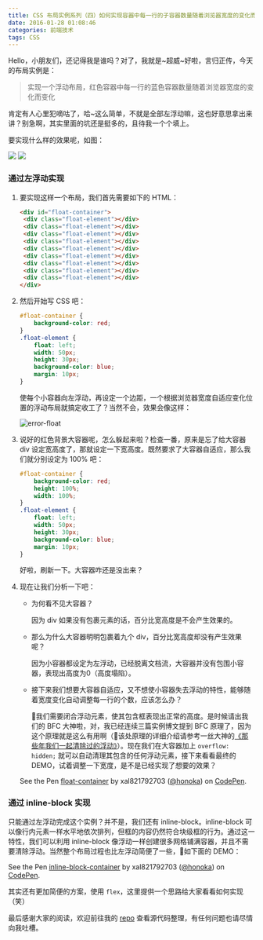 ```yaml
---
title: CSS 布局实例系列（四）如何实现容器中每一行的子容器数量随着浏览器宽度的变化而变化？
date: 2016-01-28 01:08:46
categories: 前端技术
tags: CSS
---
```

Hello，小朋友们，还记得我是谁吗？对了，我就是~超威~好啦，言归正传，今天的布局实例是：

> 实现一个浮动布局，红色容器中每一行的蓝色容器数量随着浏览器宽度的变化而变化

肯定有人心里犯嘀咕了，哈~这么简单，不就是全部左浮动嘛，这也好意思拿出来讲？别急啊，其实里面的坑还是挺多的，且待我一个个填上。
<!--more-->

要实现什么样的效果呢，如图：

![](http://7xinvi.com1.z0.glb.clouddn.com/css4-01.jpg)
![](http://7xinvi.com1.z0.glb.clouddn.com/css4-02.jpg)

### 通过左浮动实现
1. 要实现这样一个布局，我们首先需要如下的 HTML：

	``` html
	<div id="float-container">
     <div class="float-element"></div>
     <div class="float-element"></div>
     <div class="float-element"></div>
     <div class="float-element"></div>
     <div class="float-element"></div>
     <div class="float-element"></div>
     <div class="float-element"></div>
     <div class="float-element"></div>
     <div class="float-element"></div>
	</div>
	```
2. 然后开始写 CSS 吧：

	``` css
	#float-container {
	    background-color: red;
	}
	.float-element {
	    float: left;
	    width: 50px;
	    height: 30px;
	    background-color: blue;
	    margin: 10px;
	}
	```
	使每个小容器向左浮动，再设定一个边距，一个根据浏览器宽度自适应变化位置的浮动布局就搞定收工了？当然不会，效果会像这样：
	
	![error-float](http://7xinvi.com1.z0.glb.clouddn.com/css4-03.png)
	
3. 说好的红色背景大容器呢，怎么躲起来啦？检查一番，原来是忘了给大容器 div 设定宽高度了，那就设定一下宽高度。既然要求了大容器自适应，那么我们就分别设定为 100% 吧：

	``` css
	#float-container {
	    background-color: red;
	    height: 100%;
	    width: 100%;
	}
	.float-element {
	    float: left;
	    width: 50px;
	    height: 30px;
	    background-color: blue;
	    margin: 10px;
	}
	```
	好啦，刷新一下。大容器咋还是没出来？

4. 现在让我们分析一下吧：
	- 为何看不见大容器？
	
		因为 div 如果没有包裹元素的话，百分比宽高度是不会产生效果的。

	- 那么为什么大容器明明包裹着九个 div，百分比宽高度却没有产生效果呢？

		因为小容器都设定为左浮动，已经脱离文档流，大容器并没有包围小容器，表现出高度为0（高度塌陷）。
	
	- 接下来我们想要大容器自适应，又不想使小容器失去浮动的特性，能够随着宽度变化自动调整每一行的个数，应该怎么办？

		我们需要闭合浮动元素，使其包含框表现出正常的高度。是时候请出我们的 BFC 大神啦，对，我已经连续三篇实例博文提到 BFC 原理了，因为这个原理就是这么有用啊（该处原理的详细介绍请参考一丝大神的[《那些年我们一起清除过的浮动》](http://www.iyunlu.com/view/css-xhtml/55.html)）。现在我们在大容器加上 `overflow: hidden;` 就可以自动清理其包含的任何浮动元素，接下来看看最终的 DEMO，试着调整一下宽度，是不是已经实现了想要的效果？

	<p data-height="265" data-theme-id="0" data-slug-hash="pgVomb" data-default-tab="html,result" data-user="honoka" data-embed-version="2" data-pen-title="float-container" class="codepen">See the Pen <a href="https://codepen.io/honoka/pen/pgVomb/">float-container</a> by xal821792703 (<a href="https://codepen.io/honoka">@honoka</a>) on <a href="https://codepen.io">CodePen</a>.</p>
<script async src="https://static.codepen.io/assets/embed/ei.js"></script>

### 通过 inline-block 实现
只能通过左浮动完成这个实例？并不是，我们还有 inline-block。inline-block 可以像行内元素一样水平地依次排列，但框的内容仍然符合块级框的行为。通过这一特性，我们可以利用 inline-block 像浮动一样创建很多网格铺满容器，并且不需要清除浮动。当然整个布局过程也比左浮动简便了一些，如下面的 DEMO：

<p data-height="265" data-theme-id="0" data-slug-hash="WrJvwd" data-default-tab="html,result" data-user="honoka" data-embed-version="2" data-pen-title="inline-block-container" class="codepen">See the Pen <a href="https://codepen.io/honoka/pen/WrJvwd/">inline-block-container</a> by xal821792703 (<a href="https://codepen.io/honoka">@honoka</a>) on <a href="https://codepen.io">CodePen</a>.</p>
<script async src="https://static.codepen.io/assets/embed/ei.js"></script>

 
其实还有更加简便的方案，使用 `flex`，这里提供一个思路给大家看看如何实现（笑）

最后感谢大家的阅读，欢迎前往我的 [repo](https://github.com/nitta-honoka/baiduIFE_practice/tree/master/2015_spring/Intermediate/task0001) 查看源代码整理，有任何问题也请尽情向我吐槽。